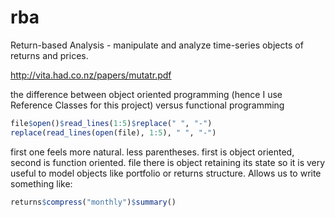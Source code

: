 rba
===

Return-based Analysis - manipulate and analyze time-series objects of returns 
and prices.

http://vita.had.co.nz/papers/mutatr.pdf

the difference between object oriented programming (hence I use Reference Classes for this project) versus functional programming

```r
file$open()$read_lines(1:5)$replace(" ", "-")
replace(read_lines(open(file), 1:5), " ", "-")
```
first one feels more natural. less parentheses. first is object oriented, second 
is function oriented. file there is object retaining its state so it is very 
useful to model objects like portfolio or returns structure.
Allows us to write something like:

```r
returns$compress("monthly")$summary()
```